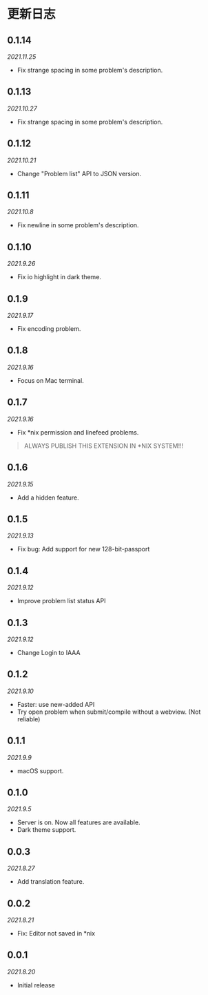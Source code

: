 # 更新日志

## 0.1.14
*2021.11.25*
- Fix strange spacing in some problem's description.

## 0.1.13
*2021.10.27*
- Fix strange spacing in some problem's description.

## 0.1.12
*2021.10.21*
- Change "Problem list" API to JSON version.

## 0.1.11
*2021.10.8*
- Fix newline in some problem's description.

## 0.1.10
*2021.9.26*
- Fix io highlight in dark theme.

## 0.1.9
*2021.9.17*
- Fix encoding problem.

## 0.1.8
*2021.9.16*
- Focus on Mac terminal.

## 0.1.7
*2021.9.16*
- Fix *nix permission and linefeed problems.

> ALWAYS PUBLISH THIS EXTENSION IN *NIX SYSTEM!!!

## 0.1.6
*2021.9.15*
- Add a hidden feature.

## 0.1.5
*2021.9.13*
- Fix bug: Add support for new 128-bit-passport

## 0.1.4
*2021.9.12*
- Improve problem list status API

## 0.1.3
*2021.9.12*
- Change Login to IAAA

## 0.1.2
*2021.9.10*
- Faster: use new-added API
- Try open problem when submit/compile without a webview. (Not reliable)

## 0.1.1
*2021.9.9*
- macOS support.

## 0.1.0
*2021.9.5*
- Server is on. Now all features are available.
- Dark theme support.

## 0.0.3
*2021.8.27*
- Add translation feature.

## 0.0.2
*2021.8.21*
- Fix: Editor not saved in *nix

## 0.0.1
*2021.8.20*

- Initial release